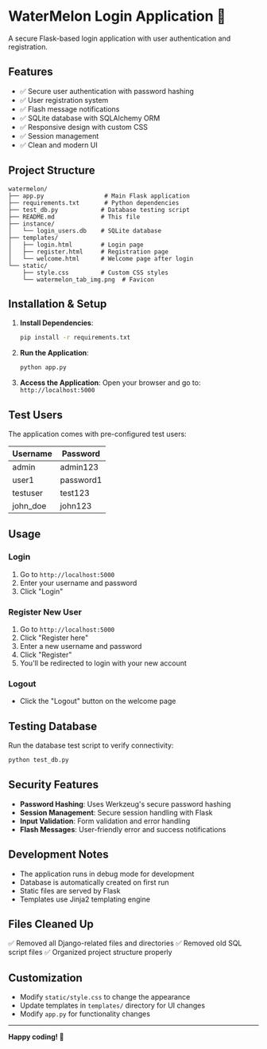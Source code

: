 # WaterMelon Login Application 🍉

A secure Flask-based login application with user authentication and registration.

## Features

- ✅ Secure user authentication with password hashing
- ✅ User registration system
- ✅ Flash message notifications
- ✅ SQLite database with SQLAlchemy ORM
- ✅ Responsive design with custom CSS
- ✅ Session management
- ✅ Clean and modern UI

## Project Structure

```
watermelon/
├── app.py                 # Main Flask application
├── requirements.txt       # Python dependencies
├── test_db.py            # Database testing script
├── README.md             # This file
├── instance/
│   └── login_users.db    # SQLite database
├── templates/
│   ├── login.html        # Login page
│   ├── register.html     # Registration page
│   └── welcome.html      # Welcome page after login
└── static/
    ├── style.css         # Custom CSS styles
    └── watermelon_tab_img.png  # Favicon
```

## Installation & Setup

1. **Install Dependencies**:
   ```bash
   pip install -r requirements.txt
   ```

2. **Run the Application**:
   ```bash
   python app.py
   ```

3. **Access the Application**:
   Open your browser and go to: `http://localhost:5000`

## Test Users

The application comes with pre-configured test users:

| Username  | Password   |
|-----------|------------|
| admin     | admin123   |
| user1     | password1  |
| testuser  | test123    |
| john_doe  | john123    |

## Usage

### Login
1. Go to `http://localhost:5000`
2. Enter your username and password
3. Click "Login"

### Register New User
1. Go to `http://localhost:5000`
2. Click "Register here"
3. Enter a new username and password
4. Click "Register"
5. You'll be redirected to login with your new account

### Logout
- Click the "Logout" button on the welcome page

## Testing Database

Run the database test script to verify connectivity:

```bash
python test_db.py
```

## Security Features

- **Password Hashing**: Uses Werkzeug's secure password hashing
- **Session Management**: Secure session handling with Flask
- **Input Validation**: Form validation and error handling
- **Flash Messages**: User-friendly error and success notifications

## Development Notes

- The application runs in debug mode for development
- Database is automatically created on first run
- Static files are served by Flask
- Templates use Jinja2 templating engine

## Files Cleaned Up

✅ Removed all Django-related files and directories
✅ Removed old SQL script files
✅ Organized project structure properly

## Customization

- Modify `static/style.css` to change the appearance
- Update templates in `templates/` directory for UI changes
- Modify `app.py` for functionality changes

---

**Happy coding! 🍉**
